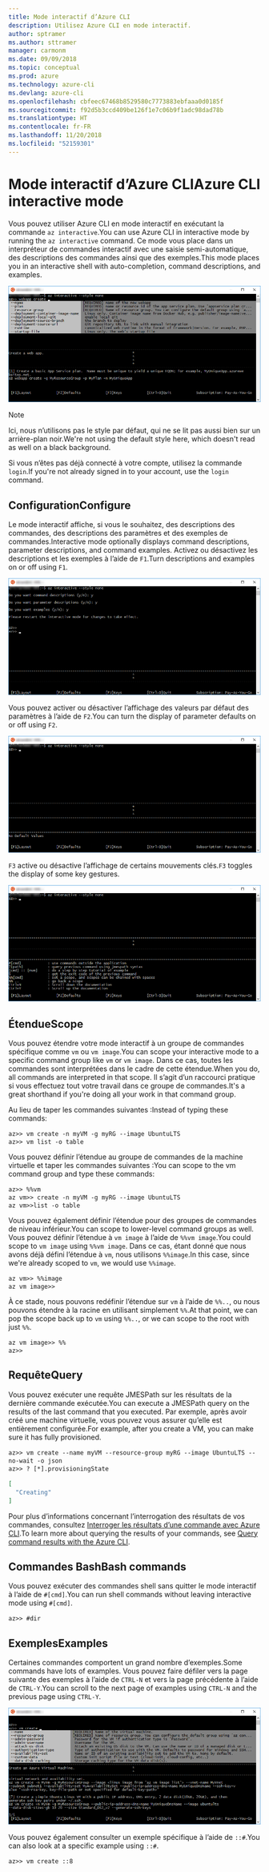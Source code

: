 ```yaml
---
title: Mode interactif d’Azure CLI
description: Utilisez Azure CLI en mode interactif.
author: sptramer
ms.author: sttramer
manager: carmonm
ms.date: 09/09/2018
ms.topic: conceptual
ms.prod: azure
ms.technology: azure-cli
ms.devlang: azure-cli
ms.openlocfilehash: cbfeec67468b8529580c7773883ebfaaa0d0185f
ms.sourcegitcommit: f92d5b3ccd409be126f1e7c06b9f1adc98dad78b
ms.translationtype: HT
ms.contentlocale: fr-FR
ms.lasthandoff: 11/20/2018
ms.locfileid: "52159301"
---
```

# <a name="azure-cli-interactive-mode"></a><span data-ttu-id="4fc7d-103">Mode interactif d’Azure CLI</span><span class="sxs-lookup"><span data-stu-id="4fc7d-103">Azure CLI interactive mode</span></span>

<span data-ttu-id="4fc7d-104">Vous pouvez utiliser Azure CLI en mode interactif en exécutant la commande `az interactive`.</span><span class="sxs-lookup"><span data-stu-id="4fc7d-104">You can use Azure CLI in interactive mode by running the `az interactive` command.</span></span>
<span data-ttu-id="4fc7d-105">Ce mode vous place dans un interpréteur de commandes interactif avec une saisie semi-automatique, des descriptions des commandes ainsi que des exemples.</span><span class="sxs-lookup"><span data-stu-id="4fc7d-105">This mode places you in an interactive shell with auto-completion, command descriptions, and examples.</span></span>

![mode interactif](./media/interactive-azure-cli/webapp-create.png)

> [!NOTE]
> <span data-ttu-id="4fc7d-107">Ici, nous n’utilisons pas le style par défaut, qui ne se lit pas aussi bien sur un arrière-plan noir.</span><span class="sxs-lookup"><span data-stu-id="4fc7d-107">We're not using the default style here, which doesn't read as well on a black background.</span></span>

<span data-ttu-id="4fc7d-108">Si vous n’êtes pas déjà connecté à votre compte, utilisez la commande `login`.</span><span class="sxs-lookup"><span data-stu-id="4fc7d-108">If you're not already signed in to your account, use the `login` command.</span></span>

## <a name="configure"></a><span data-ttu-id="4fc7d-109">Configuration</span><span class="sxs-lookup"><span data-stu-id="4fc7d-109">Configure</span></span>

<span data-ttu-id="4fc7d-110">Le mode interactif affiche, si vous le souhaitez, des descriptions des commandes, des descriptions des paramètres et des exemples de commandes.</span><span class="sxs-lookup"><span data-stu-id="4fc7d-110">Interactive mode optionally displays command descriptions, parameter descriptions, and command examples.</span></span>
<span data-ttu-id="4fc7d-111">Activez ou désactivez les descriptions et les exemples à l’aide de `F1`.</span><span class="sxs-lookup"><span data-stu-id="4fc7d-111">Turn descriptions and examples on or off using `F1`.</span></span>

![descriptions et exemples](./media/interactive-azure-cli/descriptions-and-examples.png)

<span data-ttu-id="4fc7d-113">Vous pouvez activer ou désactiver l’affichage des valeurs par défaut des paramètres à l’aide de `F2`.</span><span class="sxs-lookup"><span data-stu-id="4fc7d-113">You can turn the display of parameter defaults on or off using `F2`.</span></span>

![valeurs par défaut](./media/interactive-azure-cli/defaults.png)

<span data-ttu-id="4fc7d-115">`F3` active ou désactive l’affichage de certains mouvements clés.</span><span class="sxs-lookup"><span data-stu-id="4fc7d-115">`F3` toggles the display of some key gestures.</span></span>

![mouvements](./media/interactive-azure-cli/gestures.png)

## <a name="scope"></a><span data-ttu-id="4fc7d-117">Étendue</span><span class="sxs-lookup"><span data-stu-id="4fc7d-117">Scope</span></span>

<span data-ttu-id="4fc7d-118">Vous pouvez étendre votre mode interactif à un groupe de commandes spécifique comme `vm` ou `vm image`.</span><span class="sxs-lookup"><span data-stu-id="4fc7d-118">You can scope your interactive mode to a specific command group like `vm` or `vm image`.</span></span>
<span data-ttu-id="4fc7d-119">Dans ce cas, toutes les commandes sont interprétées dans le cadre de cette étendue.</span><span class="sxs-lookup"><span data-stu-id="4fc7d-119">When you do, all commands are interpreted in that scope.</span></span>
<span data-ttu-id="4fc7d-120">Il s’agit d’un raccourci pratique si vous effectuez tout votre travail dans ce groupe de commandes.</span><span class="sxs-lookup"><span data-stu-id="4fc7d-120">It's a great shorthand if you're doing all your work in that command group.</span></span>

<span data-ttu-id="4fc7d-121">Au lieu de taper les commandes suivantes :</span><span class="sxs-lookup"><span data-stu-id="4fc7d-121">Instead of typing these commands:</span></span>

```azurecli
az>> vm create -n myVM -g myRG --image UbuntuLTS
az>> vm list -o table
```

<span data-ttu-id="4fc7d-122">Vous pouvez définir l’étendue au groupe de commandes de la machine virtuelle et taper les commandes suivantes :</span><span class="sxs-lookup"><span data-stu-id="4fc7d-122">You can scope to the vm command group and type these commands:</span></span>

```azurecli
az>> %%vm
az vm>> create -n myVM -g myRG --image UbuntuLTS
az vm>>list -o table
```

<span data-ttu-id="4fc7d-123">Vous pouvez également définir l’étendue pour des groupes de commandes de niveau inférieur.</span><span class="sxs-lookup"><span data-stu-id="4fc7d-123">You can scope to lower-level command groups as well.</span></span>
<span data-ttu-id="4fc7d-124">Vous pouvez définir l’étendue à `vm image` à l’aide de `%%vm image`.</span><span class="sxs-lookup"><span data-stu-id="4fc7d-124">You could scope to `vm image` using `%%vm image`.</span></span>
<span data-ttu-id="4fc7d-125">Dans ce cas, étant donné que nous avons déjà défini l’étendue à `vm`, nous utilisons `%%image`.</span><span class="sxs-lookup"><span data-stu-id="4fc7d-125">In this case, since we're already scoped to `vm`, we would use `%%image`.</span></span>

```azurecli
az vm>> %%image
az vm image>>
```

<span data-ttu-id="4fc7d-126">À ce stade, nous pouvons redéfinir l’étendue sur `vm` à l’aide de `%%..`, ou nous pouvons étendre à la racine en utilisant simplement `%%`.</span><span class="sxs-lookup"><span data-stu-id="4fc7d-126">At that point, we can pop the scope back up to `vm` using `%%..`, or we can scope to the root with just `%%`.</span></span>

```azurecli
az vm image>> %%
az>>
```

## <a name="query"></a><span data-ttu-id="4fc7d-127">Requête</span><span class="sxs-lookup"><span data-stu-id="4fc7d-127">Query</span></span>

<span data-ttu-id="4fc7d-128">Vous pouvez exécuter une requête JMESPath sur les résultats de la dernière commande exécutée.</span><span class="sxs-lookup"><span data-stu-id="4fc7d-128">You can execute a JMESPath query on the results of the last command that you executed.</span></span>
<span data-ttu-id="4fc7d-129">Par exemple, après avoir créé une machine virtuelle, vous pouvez vous assurer qu’elle est entièrement configurée.</span><span class="sxs-lookup"><span data-stu-id="4fc7d-129">For example, after you create a VM, you can make sure it has fully provisioned.</span></span>

```azurecli
az>> vm create --name myVM --resource-group myRG --image UbuntuLTS --no-wait -o json
az>> ? [*].provisioningState
```

```json
[
  "Creating"
]
```

<span data-ttu-id="4fc7d-130">Pour plus d’informations concernant l’interrogation des résultats de vos commandes, consultez [Interroger les résultats d’une commande avec Azure CLI](query-azure-cli.md).</span><span class="sxs-lookup"><span data-stu-id="4fc7d-130">To learn more about querying the results of your commands, see [Query command results with the Azure CLI](query-azure-cli.md).</span></span>

## <a name="bash-commands"></a><span data-ttu-id="4fc7d-131">Commandes Bash</span><span class="sxs-lookup"><span data-stu-id="4fc7d-131">Bash commands</span></span>

<span data-ttu-id="4fc7d-132">Vous pouvez exécuter des commandes shell sans quitter le mode interactif à l’aide de `#[cmd]`.</span><span class="sxs-lookup"><span data-stu-id="4fc7d-132">You can run shell commands without leaving interactive mode using `#[cmd]`.</span></span>

```azurecli
az>> #dir
```

## <a name="examples"></a><span data-ttu-id="4fc7d-133">Exemples</span><span class="sxs-lookup"><span data-stu-id="4fc7d-133">Examples</span></span>

<span data-ttu-id="4fc7d-134">Certaines commandes comportent un grand nombre d’exemples.</span><span class="sxs-lookup"><span data-stu-id="4fc7d-134">Some commands have lots of examples.</span></span>
<span data-ttu-id="4fc7d-135">Vous pouvez faire défiler vers la page suivante des exemples à l’aide de `CTRL-N` et vers la page précédente à l’aide de `CTRL-Y`.</span><span class="sxs-lookup"><span data-stu-id="4fc7d-135">You can scroll to the next page of examples using `CTRL-N` and the previous page using `CTRL-Y`.</span></span>

![exemples](./media/interactive-azure-cli/examples.png)

<span data-ttu-id="4fc7d-137">Vous pouvez également consulter un exemple spécifique à l’aide de `::#`.</span><span class="sxs-lookup"><span data-stu-id="4fc7d-137">You can also look at a specific example using `::#`.</span></span>

```azurecli
az>> vm create ::8
```
